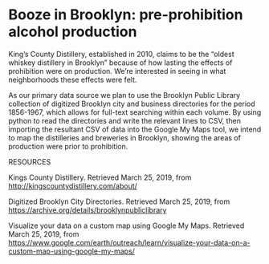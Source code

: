 # Booze in Brooklyn: pre-prohibition alcohol production  
King’s County Distillery, established in 2010, claims to be the “oldest whiskey distillery in Brooklyn” because of how lasting the effects of prohibition were on production. We’re interested in seeing in what neighborhoods these effects were felt.

As our primary data source we plan to use the Brooklyn Public Library collection of digitized Brooklyn city and business directories for the period 1856-1967, which allows for full-text searching within each volume. By using python to read the directories and write the relevant lines to CSV, then importing the resultant CSV of data into the Google My Maps tool, we intend to map the distilleries and breweries in Brooklyn, showing the areas of production were prior to prohibition. 

 

RESOURCES

Kings County Distillery. Retrieved March 25, 2019, from http://kingscountydistillery.com/about/

Digitized Brooklyn City Directories. Retrieved March 25, 2019, from https://archive.org/details/brooklynpubliclibrary  

Visualize your data on a custom map using Google My Maps. Retrieved March 25, 2019, from https://www.google.com/earth/outreach/learn/visualize-your-data-on-a-custom-map-using-google-my-maps/

 

 

 

